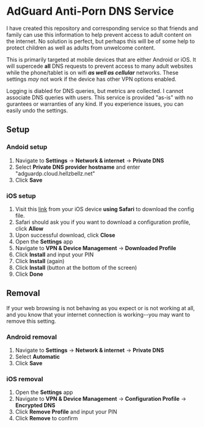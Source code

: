 # AdGuard Anti-Porn DNS Service

I have created this repository and corresponding service so that friends and family can use this information to help prevent access to adult content on the internet. No solution is perfect, but perhaps this will be of some help to protect children as well as adults from unwelcome content.

This is primarily targeted at mobile devices that are either Android or iOS. It will supercede **all** DNS requests to prevent access to many adult websites while the phone/tablet is on wifi ***as well as cellular*** networks. These settings *may* not work if the device has other VPN options enabled.

Logging is diabled for DNS queries, but metrics are collected. I cannot associate DNS queries with users. This service is provided "as-is" with no gurantees or warranties of any kind. If you experience issues, you can easily undo the settings. 

## Setup

### Andoid setup

1. Navigate to **Settings** -> **Network & internet** -> **Private DNS**
2. Select **Private DNS provider hostname** and enter "adguardp.cloud.hellzbellz.net"
3. Click **Save**


### iOS setup

1. Visit this [link](https://raw.githubusercontent.com/marlobello/adguardp/main/adguardp.mobileconfig) from your iOS device **using Safari** to download the config file.
2. Safari should ask you if you want to download a configuration profile, click **Allow**
3. Upon successful download, click **Close**
3. Open the **Settings** app
4. Navigate to **VPN & Device Management** -> **Downloaded Profile**
5. Click **Install** and input your PIN
6. Click **Install** (again)
7. Click **Install** (button at the bottom of the screen)
8. Click **Done**

## Removal

If your web browsing is not behaving as you expect or is not working at all, and you know that your internet connection is working--you may want to remove this setting.

### Android removal

1. Navigate to **Settings** -> **Network & internet** -> **Private DNS**
2. Select **Automatic**
3. Click **Save**

### iOS removal

1. Open the **Settings** app
2. Navigate to **VPN & Device Management** -> **Configuration Profile** -> **Encrypted DNS**
3. Click **Remove Profile** and input your PIN
4. Click **Remove** to confirm